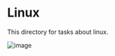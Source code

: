 # Linux

This directory for tasks about linux.

![image](https://user-images.githubusercontent.com/67110882/147084196-1b76fd7d-57d1-4055-9663-ee6cc911b082.png)
